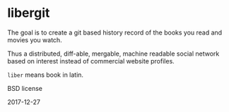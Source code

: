 # libergit

The goal is to create a git based history record of the books you read and movies you watch.

Thus a distributed, diff-able, mergable, machine readable social network based on interest instead of commercial website profiles.

`liber` means book in latin.

BSD license

2017-12-27
